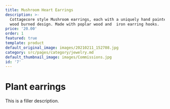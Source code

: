 ```yaml
---
title: Mushroom Heart Earrings
description: >-
  Cottagecore style Mushroom earrings, each with a uniquely hand painted and
  wood burned design. Made with poplar wood and  iron earring hooks. 
price: '20.00'
order: 1
featured: true
template: product
default_original_image: images/20210211_152708.jpg
category: src/pages/category/jewelry.md
default_thumbnail_image: images/Commissions.jpg
id: '7'
---
```

# Plant earrings

This is a filler description.
